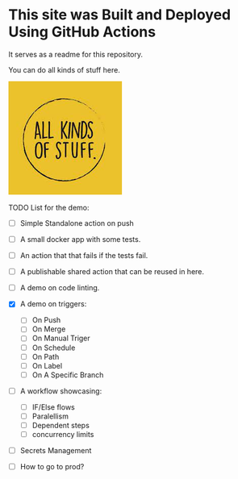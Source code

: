 # This site was Built and Deployed Using GitHub Actions

It serves as a readme for this repository.

You can do all kinds of stuff here.

![1675095666020](image/index/1675095666020.png)

TODO List for the demo:

* [ ] Simple Standalone action on push
* [ ] A small docker app with some tests.
* [ ] An action that that fails if the tests fail.
* [ ] A publishable shared action that can be reused in here.
* [ ] A demo on code linting.
* [X] A demo on triggers:

  * [ ] On Push
  * [ ] On Merge
  * [ ] On Manual Triger
  * [ ] On Schedule
  * [ ] On Path
  * [ ] On Label
  * [ ] On A Specific Branch
* [ ] A workflow showcasing:

  * [ ] IF/Else flows
  * [ ] Paralellism
  * [ ] Dependent steps
  * [ ] concurrency limits
* [ ] Secrets Management
* [ ] How to go to prod?
